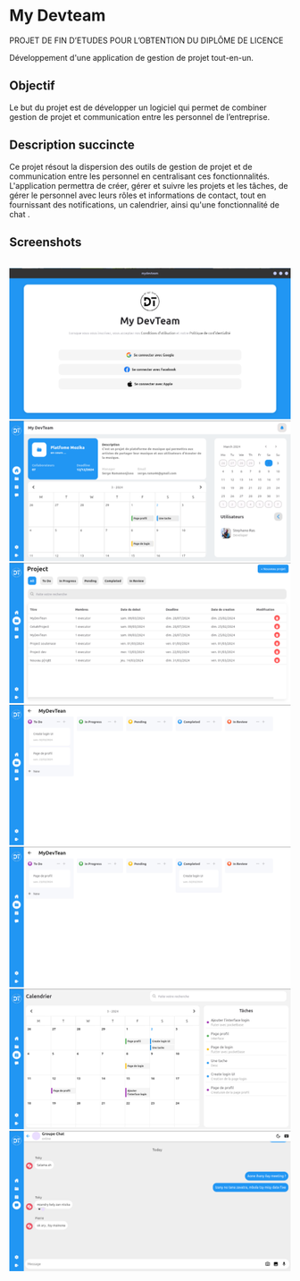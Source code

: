 # My Devteam

PROJET DE FIN D’ETUDES POUR L’OBTENTION DU DIPLÔME DE LICENCE

Développement d'une application de gestion de projet tout-en-un.

## Objectif 

Le but du projet est de développer un logiciel qui permet de combiner gestion de projet et communication entre les personnel de l’entreprise.

## Description succincte 

Ce projet résout la dispersion des outils de gestion de projet et de  communication entre les personnel en centralisant ces fonctionnalités. L'application permettra de créer, gérer et suivre les projets et les tâches, de gérer le personnel avec leurs rôles et informations de contact, tout en fournissant des notifications, un calendrier, ainsi qu'une fonctionnalité de chat . 

## Screenshots

<br>
<img src='screen_shot-1.png'>
<br>
<img src='screen_shot-2.png'>
<br><img src='screen_shot-3.png'>
<br>
<img src='screen_shot-4.png'>
<br>
<img src='screen_shot-5.png'>
<br>
<img src='screen_shot-6.png'>
<br>
<img src='screen_shot-7.png'>
